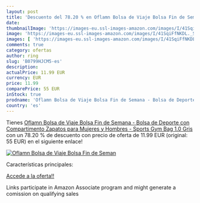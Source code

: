 ```yaml
---
layout: post
title: 'Descuento del 78.20 % en Oflamn Bolsa de Viaje Bolsa Fin de Seman'
date: 
thumbnailImage: 'https://images-eu.ssl-images-amazon.com/images/I/41SqiFfNKDL._SL200_.jpg'
image: 'https://images-eu.ssl-images-amazon.com/images/I/41SqiFfNKDL._SL200_.jpg'
images: [ 'https://images-eu.ssl-images-amazon.com/images/I/41SqiFfNKDL._SL200_.jpg' ]
comments: true
category: ofertas
author: ring
slug: 'B0799HJCM5-es'
description:
actualPrice: 11.99 EUR
currency: EUR
price: 11.99
comparePrice: 55 EUR
inStock: true
prodname: 'Oflamn Bolsa de Viaje Bolsa Fin de Semana - Bolsa de Deporte con Compartimento Zapatos para Mujeres y Hombres - Sports Gym Bag  1.0 Gris '
country: 'es'
---
```


Tienes [Oflamn Bolsa de Viaje Bolsa Fin de Semana - Bolsa de Deporte con Compartimento Zapatos para Mujeres y Hombres - Sports Gym Bag  1.0 Gris ](https://www.amazon.es/dp/B0799HJCM5/?tag=tolees-21) con un 78.20 % de descuento con precio de oferta de 11.99 EUR (original: 55 EUR) en el siguiente enlace!

[![Oflamn Bolsa de Viaje Bolsa Fin de Seman](https://images-eu.ssl-images-amazon.com/images/I/41SqiFfNKDL._SL200_.jpg)](https://www.amazon.es/dp/B0799HJCM5/?tag=tolees-21)

Características principales:


[Accede a la oferta!!](https://www.amazon.es/dp/B0799HJCM5/?tag=tolees-21)

Links participate in Amazon Associate program and might generate a comission on qualifying sales


